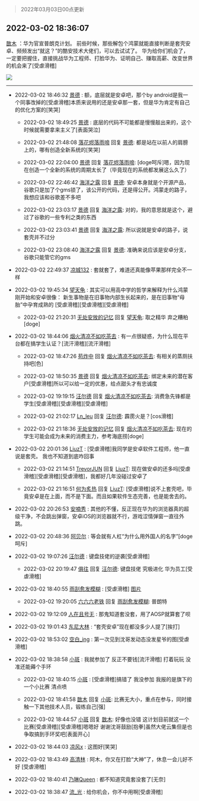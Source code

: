 > 2022年03月03日00点更新
<link rel="stylesheet" href="https://cdn.jsdelivr.net/gh/taotie6/sampleJSON@main/css/photo_show.css">
<meta name="referrer" content="no-referrer" />


 ## 2022-03-02 18:36:07 

 [㪚木](https://www.coolapk.com/feed/33942992?shareKey=OGVhYTYxMTE5NzdlNjIxZjRlMjE~) ：华为官宣普朗克计划。
前些时候，那些解包个鸿蒙就能直接判断是套壳安卓、频频发出“就这？”的酷安技术大佬们，可以去试试了。
华为给你们机会了，一定要把握住，直接挑战华为工程师、打脸华为、证明自己、赚取高薪、改变世界的机会来了[受虐滑稽] 

<div class="album">
<img class="img-item" src="http://image.coolapk.com/feed/2022/0204/16/766594_04a10f81_4016_4628_546@300x153.gif" />
</div>

 ------- 

- 2022-03-02 18:46:32 [景德](uid=1098770) : 额，底层就是安卓吧，那个by android是我一个同事改掉的[受虐滑稽]本质来说用的还是安卓那一套，但是华为肯定有自己的优化方案的[笑哭] 

    - 2022-03-02 18:49:25 [景德](uid=1098770) : 底层的代码不可能都是慢慢敲出来的，这个时候就需要拿来主义了[表面哭泣] 

    - 2022-03-02 21:48:08 [落花烬落雨啼](uid=1966083) 回复 [景德](uid=1098770): 都是站在以前人的肩膀上的，哪有创造全新系统的[笑哭] 

    - 2022-03-02 22:04:00 [景德](uid=1098770) 回复 [落花烬落雨啼](uid=1966083): [doge呵斥]嗯，因为现在创造一个全新的系统的周期太长了（毕竟现在的系统都发展这么久了） 

    - 2022-03-02 22:46:42 [海洋之露](uid=1111949) 回复 [景德](uid=1098770): 安卓本身就是个开源产品，谷歌只是加了个gms锁了，该公开的代码，还是得公开。鸿蒙走的路子，我想应该和谷歌差不多吧 

    - 2022-03-02 23:03:17 [景德](uid=1098770) 回复 [海洋之露](uid=1111949): 对的，我的意思就是这个，避过了谷歌的一些专利之类的东西 

    - 2022-03-02 23:03:41 [景德](uid=1098770) 回复 [海洋之露](uid=1111949): 所以说就是安卓的路子，说套壳并不过分 

    - 2022-03-02 23:08:40 [海洋之露](uid=1111949) 回复 [景德](uid=1098770): 准确来说应该是安卓分支，谷歌只能管它的gms 

- 2022-03-02 22:49:37 [凉城132](uid=3231915) : 套就套了，难道还真能像苹果那样完全不一样 

- 2022-03-02 19:45:34 [望天龟](uid=1618563) : 其实可以用高中学的哲学来解释为什么鸿蒙刚开始和安卓很像：
新生事物是在旧事物内部生长起来的，是在旧事物“母胎”中孕育成熟的
[受虐滑稽][受虐滑稽][受虐滑稽] 

    - 2022-03-02 21:20:31 [无处安放的记忆](uid=652426) 回复 [望天龟](uid=1618563): 取之精华 弃之糟粕[doge] 

- 2022-03-02 18:44:06 [烟火清凉不如吃茶去](uid=4279524) : 有一点很疑惑，为什么现在平台都在搞学生认证？[流汗滑稽][流汗滑稽] 

    - 2022-03-02 18:47:26 [苟炸中](uid=3242371) 回复 [烟火清凉不如吃茶去](uid=4279524): 有相关的蒸厕扶持吧[色] 

    - 2022-03-02 18:50:35 [景德](uid=1098770) 回复 [烟火清凉不如吃茶去](uid=4279524): 绑定未来的潜在客户[受虐滑稽]所以可以给一定的优惠，给点甜头才有忠诚度 

    - 2022-03-02 19:19:15 [汪尔德](uid=1595236) 回复 [烟火清凉不如吃茶去](uid=4279524): 消费急先锋都是学生[受虐滑稽][受虐滑稽][受虐滑稽] 

    - 2022-03-02 21:02:17 [Ln_leu](uid=16233686) 回复 [汪尔德](uid=1595236): 霹雳火是？[cos滑稽] 

    - 2022-03-02 21:18:36 [无处安放的记忆](uid=652426) 回复 [烟火清凉不如吃茶去](uid=4279524): 现在的学生可能会成为未来的消费主力，参考海底捞[doge] 

- 2022-03-02 20:01:36 [LiuzT](uid=2145927) : [受虐滑稽]我同学是安卓软件工程师，他一直说是套壳。
我也不知道到底咋回事 

    - 2022-03-02 21:14:51 [TrevorJUN](uid=963223) 回复 [LiuzT](uid=2145927): 现在做安卓的还多吗[受虐滑稽][受虐滑稽][受虐滑稽]，我都好几年没碰过安卓了 

    - 2022-03-02 21:16:51 [何为炙热](uid=2219821) 回复 [LiuzT](uid=2145927): [受虐滑稽]说不上套壳吧，毕竟安卓是在上面，而不是下面。而且如果软件生态完善，也是能舍去的。 

- 2022-03-02 20:26:53 [安喃秀](uid=2237599) : 其他的不懂，反正现在华为的浏览器真的超级干净，不会跳出弹窗，安卓iOS的浏览器就不行，游戏涩情弹窗一直往外跳。 

- 2022-03-02 20:48:36 [阿贝尔](uid=717920) : 等会就有人杠“为什么用外国人的名字”[doge呵斥] 

- 2022-03-02 19:07:26 [汪尔德](uid=1595236) : 键盘技佬的逆袭[受虐滑稽] 

    - 2022-03-02 20:19:47 [俱往](uid=15331663) 回复 [汪尔德](uid=1595236): 键盘技佬 究极进化 华为员工[受虐滑稽] 

- 2022-03-02 18:40:55 [雨刮愈发模糊](uid=994676) : [受虐滑稽] [图片](http://image.coolapk.com/feed/2022/0302/18/994676_2e52fa8b_7654_4409_803@1080x2280.jpeg)

    - 2022-03-02 19:20:05 [六六六老铁](uid=1165265) 回复 [雨刮愈发模糊](uid=994676): 普朗特 

- 2022-03-02 19:12:09 [人在且号无](uid=3743516) : 那鬼知道套没套，用了AOSP就算套了呗 

- 2022-03-02 19:01:43 [东尼大林](uid=1612569) : “套壳安卓”现在都没多少人提了[挨打] 

- 2022-03-02 18:53:02 [空白_ing](uid=3306225) : 第一次见到沈哥发动态没发星爷的图[受虐滑稽] 

- 2022-03-02 18:38:58 [小斑](uid=3959872) : 我就参加了 反正不要钱[流汗滑稽]
打着玩玩 没准还能薅个手环 

    - 2022-03-02 18:40:15 [小斑](uid=3959872) : [受虐滑稽]搞错了 我没参加 我报的是旗下的一个小比赛 清点喷 

    - 2022-03-02 18:41:58 [㪚木](uid=1081091) 回复 [小斑](uid=3959872): 比赛无大小，重点在参与，同时接触一下其他技术人员，锻练自己[强] 

    - 2022-03-02 18:44:57 [小斑](uid=3959872) 回复 [㪚木](uid=1081091): 好像也没错 这计划目前就这一个比赛[受虐滑稽][受虐滑稽]嗯嗯好 谢谢沈哥鼓励[抱拳]虽然大佬云集但是也争取搞到手环奖吧[表面开心] 

- 2022-03-02 18:44:03 [凉风x](uid=1300277) : 这图好[笑哭] 

- 2022-03-02 18:43:49 [高清林](uid=8114305) : 阿木，你又在打脸“大神”了，休息一会儿好不好 [受虐滑稽] 

- 2022-03-02 18:40:41 [乃琳Queen](uid=2370903) : 都不知道究竟套没套了[无奈] 

- 2022-03-02 18:38:47 [流_光](uid=1451285) : 给你机会，你不中用啊[受虐滑稽] 

